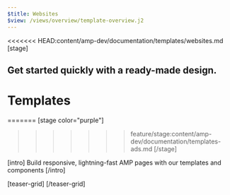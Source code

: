 ```yaml
---
$title: Websites
$view: /views/overview/template-overview.j2
---
```

<<<<<<< HEAD:content/amp-dev/documentation/templates/websites.md
[stage]
## Get started quickly with a ready-made design.
# Templates
=======
[stage color="purple"]
>>>>>>> feature/stage:content/amp-dev/documentation/templates-ads.md
[/stage]

[intro]
Build responsive, lightning-fast AMP pages with our templates and components
[/intro]

[teaser-grid]
[](content/amp-dev/styleguide/organisms/teaser-grid/template-ads.md)
[](content/amp-dev/styleguide/organisms/teaser-grid/template-ads.md)
[](content/amp-dev/styleguide/organisms/teaser-grid/template-ads.md)
[](content/amp-dev/styleguide/organisms/teaser-grid/template-ads.md)
[/teaser-grid]
